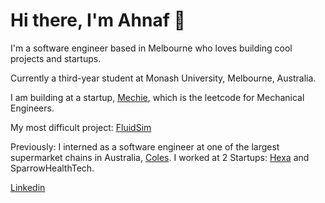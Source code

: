 # Hi there, I'm Ahnaf 👋

I'm a software engineer based in Melbourne who loves building cool projects and startups.

Currently a third-year student at Monash University, Melbourne, Australia.

I am building at a startup, [Mechie](https://www.mechie.io/), which is the leetcode for Mechanical Engineers.

My most difficult project: [FluidSim](https://github.com/MonashDeepNeuron/FluidSim)

Previously:
I interned as a software engineer at one of the largest supermarket chains in Australia, [Coles](https://www.coles.com.au/).
I worked at 2 Startups: [Hexa](https://myhexaa.com/) and  SparrowHealthTech.

[Linkedin](https://www.linkedin.com/in/ahnaf-bin-masud/)







